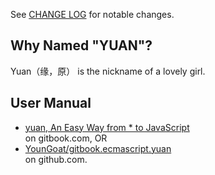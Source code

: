 See [CHANGE LOG](./CHANGELOG.md) for notable changes.

##	Why Named "YUAN"?
Yuan（缘，原） is the nickname of a lovely girl.

##	User Manual

*	[yuan, An Easy Way from * to JavaScript](https://youngoat.gitbooks.io/ecmascript-yuan/content/)  
	on gitbook.com, OR
*	[YounGoat/gitbook.ecmascript.yuan](https://github.com/YounGoat/gitbook.ecmascript.yuan)  
	on github.com.
